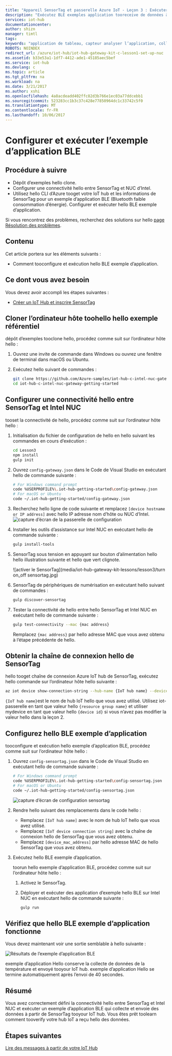 ```yaml
---
title: "Appareil SensorTag et passerelle Azure IoT - Leçon 3 : Exécuter un exemple d’application | Microsoft Docs"
description: "Exécutez BLE exemples application tooreceive de données à partir de SensorTag d’activer et de votre hub IoT."
services: iot-hub
documentationcenter: 
author: shizn
manager: timtl
tags: 
keywords: "application de tableau, capteur analyser l’application, collecte de données de capteur, données depuis les capteurs, toocloud de données de capteur"
ROBOTS: NOINDEX
redirect_url: /azure/iot-hub/iot-hub-gateway-kit-c-lesson1-set-up-nuc
ms.assetid: b33e53a1-1df7-4412-ade1-45185aec5bef
ms.service: iot-hub
ms.devlang: c
ms.topic: article
ms.tgt_pltfrm: na
ms.workload: na
ms.date: 3/21/2017
ms.author: xshi
ms.openlocfilehash: 4a8acdeadd402ffc82d3b766e1ec03a77ddcebb1
ms.sourcegitcommit: 523283cc1b3c37c428e77850964dc1c33742c5f0
ms.translationtype: MT
ms.contentlocale: fr-FR
ms.lasthandoff: 10/06/2017
---
```

# <a name="configure-and-run-a-ble-sample-application"></a>Configurer et exécuter l’exemple d’application BLE

## <a name="what-you-will-do"></a>Procédure à suivre

- Dépôt d’exemples hello clone. 
- Configurer une connectivité hello entre SensorTag et NUC d’Intel. 
- Utilisez hello CLI d’Azure tooget votre IoT hub et les informations de SensorTag pour un exemple d’application BLE (Bluetooth faible consommation d’énergie). Configurer et exécuter hello BLE exemple d’application. 

Si vous rencontrez des problèmes, recherchez des solutions sur hello [page Résolution des problèmes](iot-hub-gateway-kit-c-troubleshooting.md).

## <a name="what-you-will-learn"></a>Contenu

Cet article portera sur les éléments suivants :

- Comment tooconfigure et exécution hello BLE exemple d’application.

## <a name="what-you-need"></a>Ce dont vous avez besoin

Vous devez avoir accompli les étapes suivantes :

- [Créer un IoT Hub et inscrire SensorTag](iot-hub-gateway-kit-c-lesson2-register-device.md)

## <a name="clone-hello-sample-repository-toohello-host-computer"></a>Cloner l’ordinateur hôte toohello hello exemple référentiel

dépôt d’exemples tooclone hello, procédez comme suit sur l’ordinateur hôte hello :

1. Ouvrez une invite de commande dans Windows ou ouvrez une fenêtre de terminal dans macOS ou Ubuntu.
2. Exécutez hello suivant de commandes :

   ```bash
   git clone https://github.com/Azure-samples/iot-hub-c-intel-nuc-gateway-getting-started
   cd iot-hub-c-intel-nuc-gateway-getting-started
   ```

## <a name="set-up-hello-connectivity-between-sensortag-and-intel-nuc"></a>Configurer une connectivité hello entre SensorTag et Intel NUC

tooset la connectivité de hello, procédez comme suit sur l’ordinateur hôte hello :

1. Initialisation du fichier de configuration de hello en hello suivant les commandes en cours d’exécution :

   ```bash
   cd Lesson3
   npm install
   gulp init
   ```

2. Ouvrez `config-gateway.json` dans le Code de Visual Studio en exécutant hello de commande suivante :

   ```bash
   # For Windows command prompt
   code %USERPROFILE%\.iot-hub-getting-started\config-gateway.json
   # For macOS or Ubuntu
   code ~/.iot-hub-getting-started/config-gateway.json
   ```

3. Recherchez hello ligne de code suivante et remplacez `[device hostname or IP address]` avec hello IP adresse nom d’hôte ou NUC d’Intel.
   ![capture d’écran de la passerelle de configuration](media/iot-hub-gateway-kit-lessons/lesson3/config_gateway.png)

4. Installer les outils d’assistance sur Intel NUC en exécutant hello de commande suivante :

   ```bash
   gulp install-tools
   ```

5. SensorTag sous tension en appuyant sur bouton d’alimentation hello hello illustration suivante et hello que vert clignote.

   ![activer le SensorTag](media/iot-hub-gateway-kit-lessons/lesson3/turn on_off sensortag.jpg)

6. SensorTag de périphériques de numérisation en exécutant hello suivant de commandes :

   ```bash
   gulp discover-sensortag
   ```

7. Tester la connectivité de hello entre hello SensorTag et Intel NUC en exécutant hello de commande suivante :

   ```bash
   gulp test-connectivity --mac {mac address}
   ```

   Remplacez `{mac address}` par hello adresse MAC que vous avez obtenu à l’étape précédente de hello.

## <a name="get-hello-connection-string-of-sensortag"></a>Obtenir la chaîne de connexion hello de SensorTag

hello tooget chaîne de connexion Azure IoT hub de SensorTag, exécutez hello commande sur l’ordinateur hôte hello suivante :

```bash
az iot device show-connection-string --hub-name {IoT hub name} --device-id mydevice --resource-group iot-gateway
```

`{IoT hub name}`est le nom de hub IoT hello que vous avez utilisé. Utilisez iot-passerelle en tant que valeur hello `{resource group name}` et utiliser mydevice en tant que valeur hello `{device id}` si vous n’avez pas modifier la valeur hello dans la leçon 2.

## <a name="configure-hello-ble-sample-application"></a>Configurez hello BLE exemple d’application

tooconfigure et exécution hello exemple d’application BLE, procédez comme suit sur l’ordinateur hôte hello :

1. Ouvrez `config-sensortag.json` dans le Code de Visual Studio en exécutant hello de commande suivante :

   ```bash
   # For Windows command prompt
   code %USERPROFILE%\.iot-hub-getting-started\config-sensortag.json
   # For macOS or Ubuntu
   code ~/.iot-hub-getting-started/config-sensortag.json
   ```

   ![capture d’écran de configuration sensortag](media/iot-hub-gateway-kit-lessons/lesson3/config_sensortag.png)

2. Rendre hello suivant des remplacements dans le code hello :
   - Remplacez `[IoT hub name]` avec le nom de hub IoT hello que vous avez utilisé.
   - Remplacez `[IoT device connection string]` avec la chaîne de connexion hello de SensorTag que vous avez obtenu.
   - Remplacez `[device_mac_address]` par hello adresse MAC de hello SensorTag que vous avez obtenu.

3. Exécutez hello BLE exemple d’application.

   toorun hello exemple d’application BLE, procédez comme suit sur l’ordinateur hôte hello :

   1. Activez le SensorTag.

   2. Déployer et exécuter des application d’exemple hello BLE sur Intel NUC en exécutant hello de commande suivante :
   
      ```bash
      gulp run
      ```

## <a name="verify-that-hello-ble-sample-application-works"></a>Vérifiez que hello BLE exemple d’application fonctionne

Vous devez maintenant voir une sortie semblable à hello suivante :

![Résultats de l’exemple d’application BLE](media/iot-hub-gateway-kit-lessons/lesson3/BLE_running.png)

exemple d’application Hello conserve la collecte de données de la température et envoyé tooyour IoT hub. exemple d’application Hello se termine automatiquement après l’envoi de 40 secondes.

## <a name="summary"></a>Résumé

Vous avez correctement défini la connectivité hello entre SensorTag et Intel NUC et exécuter un exemple d’application BLE qui collecte et envoie des données à partir de SensorTag tooyour IoT hub. Vous êtes prêt toolearn comment tooverify votre hub IoT a reçu hello des données.

## <a name="next-steps"></a>Étapes suivantes
[Lire des messages à partir de votre IoT Hub](iot-hub-gateway-kit-c-lesson3-read-messages-from-hub.md)